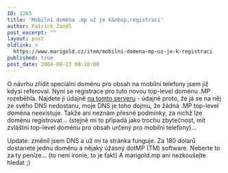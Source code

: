 ```yaml
---
ID: 1265
title: 'Mobilní doména .mp už je k&nbsp;registraci'
author: Patrick Zandl
post_excerpt: ""
layout: post
oldlink: >
  https://www.marigold.cz/item/mobilni-domena-mp-uz-je-k-registraci
published: true
post_date: 2004-08-23 08:18:00
---
```

<p>
O návrhu zřídit speciální doménu pro obsah na mobilní telefony jsem již kdysi referoval. Nyní se registrace pro tuto novou top-level doménu .MP rozeběhla. Najdete ji údajně <a href="http://www.sunrise.mp/what.html">na tomto serveru</a> - údajně proto, že já se na něj ze svého DNS nedostanu, moje DNS je toho dojmu, že žádná .MP top-level doména neexistuje. Takže ani neznám přesné podmínky, za nichž lze doménu registrovat... (stejně mi to připadá jako trochu zbytečnost, mít zvláštní top-level doménu pro obsah určený pro mobilní telefony)... </p>
<p>
Update: změnil jsem DNS a už mi ta stránka funguje. Za 180 dolarů dostanete jednu doménu a nějaký úžasný dotMP (TM) software. Neberte to za ty peníze... (to není ironie, to je fakt) A marigold.mp ani nezkoušejte hledat ;)</p>
